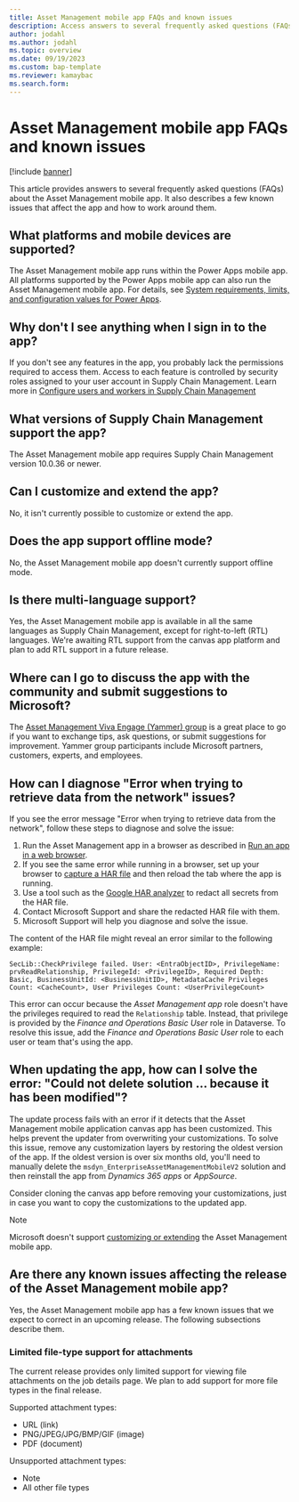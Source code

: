 ```yaml
---
title: Asset Management mobile app FAQs and known issues
description: Access answers to several frequently asked questions (FAQs) about the Asset Management mobile app, including questions about supported platforms and devices.
author: jodahl
ms.author: jodahl
ms.topic: overview
ms.date: 09/19/2023
ms.custom: bap-template
ms.reviewer: kamaybac
ms.search.form:
---
```


# Asset Management mobile app FAQs and known issues

[!include [banner](../../includes/banner.md)]

This article provides answers to several frequently asked questions (FAQs) about the Asset Management mobile app. It also describes a few known issues that affect the app and how to work around them.

## What platforms and mobile devices are supported?

The Asset Management mobile app runs within the Power Apps mobile app. All platforms supported by the Power Apps mobile app can also run the Asset Management mobile app. For details, see [System requirements, limits, and configuration values for Power Apps](/power-apps/limits-and-config).

## Why don't I see anything when I sign in to the app?

If you don't see any features in the app, you probably lack the permissions required to access them. Access to each feature is controlled by security roles assigned to your user account in Supply Chain Management. Learn more in [Configure users and workers in Supply Chain Management](onboard-app.md#roles-workers)

## What versions of Supply Chain Management support the app?

The Asset Management mobile app requires Supply Chain Management version 10.0.36 or newer.

## <a name="customize"></a>Can I customize and extend the app?

No, it isn't currently possible to customize or extend the app.

## Does the app support offline mode?

No, the Asset Management mobile app doesn't currently support offline mode.

## Is there multi-language support?

Yes, the Asset Management mobile app is available in all the same languages as Supply Chain Management, except for right-to-left (RTL) languages. We're awaiting RTL support from the canvas app platform and plan to add RTL support in a future release.

## Where can I go to discuss the app with the community and submit suggestions to Microsoft?

The [Asset Management Viva Engage (Yammer) group](https://www.yammer.com/dynamicsaxfeedbackprograms/#/threads/inGroup?type=in_group&feedId=17556554&view=all) is a great place to go if you want to exchange tips, ask questions, or submit suggestions for improvement. Yammer group participants include Microsoft partners, customers, experts, and employees.

## How can I diagnose "Error when trying to retrieve data from the network" issues?

If you see the error message "Error when trying to retrieve data from the network", follow these steps to diagnose and solve the issue:

1. Run the Asset Management app in a browser as described in [Run an app in a web browser](/power-apps/user/run-app-browser).
1. If you see the same error while running in a browser, set up your browser to [capture a HAR file](/microsoft-edge/devtools-guide-chromium/network/reference#save-all-network-requests-to-a-har-file) and then reload the tab where the app is running.
1. Use a tool such as the [Google HAR analyzer](https://toolbox.googleapps.com/apps/har_analyzer/) to redact all secrets from the HAR file.
1. Contact Microsoft Support and share the redacted HAR file with them.
1. Microsoft Support will help you diagnose and solve the issue.

The content of the HAR file might reveal an error similar to the following example:

```text
SecLib::CheckPrivilege failed. User: <EntraObjectID>, PrivilegeName: prvReadRelationship, PrivilegeId: <PrivilegeID>, Required Depth: Basic, BusinessUnitId: <BusinessUnitID>, MetadataCache Privileges Count: <CacheCount>, User Privileges Count: <UserPrivilegeCount>
```

This error can occur because the *Asset Management app* role doesn't have the privileges required to read the `Relationship` table. Instead, that privilege is provided by the *Finance and Operations Basic User* role in Dataverse. To resolve this issue, add the *Finance and Operations Basic User* role to each user or team that's using the app.

## When updating the app, how can I solve the error: "Could not delete solution ... because it has been modified"?

The update process fails with an error if it detects that the Asset Management mobile application canvas app has been customized. This helps prevent the updater from overwriting your customizations. To solve this issue, remove any customization layers by restoring the oldest version of the app. If the oldest version is over six months old, you'll need to manually delete the `msdyn_EnterpriseAssetManagementMobileV2` solution and then reinstall the app from *Dynamics 365 apps* or *AppSource*.

Consider cloning the canvas app before removing your customizations, just in case you want to copy the customizations to the updated app.

> [!NOTE]
> Microsoft doesn't support [customizing or extending](#customize) the Asset Management mobile app.

## Are there any known issues affecting the release of the Asset Management mobile app?

Yes, the Asset Management mobile app has a few known issues that we expect to correct in an upcoming release. The following subsections describe them.

### Limited file-type support for attachments

The current release provides only limited support for viewing file attachments on the job details page. We plan to add support for more file types in the final release.

Supported attachment types:

- URL (link)
- PNG/JPEG/JPG/BMP/GIF (image)
- PDF (document)

Unsupported attachment types:

- Note
- All other file types
